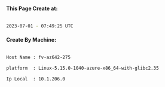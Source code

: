
   
#### This Page Create at:

```bash

2023-07-01 - 07:49:25 UTC

```

#### Create By Machine:

```bash

Host Name : fv-az642-275

platform  : Linux-5.15.0-1040-azure-x86_64-with-glibc2.35

Ip Local  : 10.1.206.0

```


